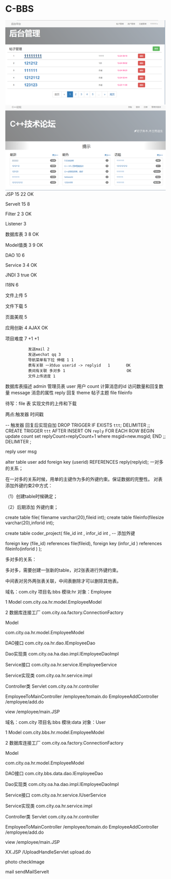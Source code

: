 # C-BBS

![Image](https://github.com/archievan/C-BBS/blob/master/%E5%9B%BE%E7%89%871.png)
![Image](https://github.com/archievan/C-BBS/blob/master/%E5%9B%BE%E7%89%872.png)
JSP        15            22                                 OK

Servelt    15            8

Filter     2             3                                  OK

Listener   3

数据库表    3             8                                  OK

Model值类   3             9                                 OK

DAO        10             6

Service    3              4                                 OK

JNDI       3              true                              OK

I18N       6

文件上传    5

文件下载    5

页面美观    5

应用创新    4            AJAX                               OK

项目难度    7          +1 +1

              发送mail 2
              发送wechat qq 3
              导航菜单有下拉 伸缩 1 1
              表有关联 一对duo userid -> replyid   1       OK
              表间有关联 多对多 1                           OK
              文件上传进度 1













数据库表描述
admin  管理员表
user    用户
count   计算消息的id  访问数量和回复数量
message  消息的属性
reply   回复
theme   帖子主题
file
fileinfo

待写：file 表  实现文件的上传和下载

两点:触发器 时间戳


-- 触发器   回复后实现自加
DROP TRIGGER IF EXISTS `ttt`;
DELIMITER ;;
CREATE TRIGGER `ttt` AFTER INSERT ON `reply` FOR EACH ROW BEGIN
              update count set replyCount=replyCount+1 where msgid=new.msgid;
END
;;
DELIMITER ;



reply user msg


alter table  user   add foreign key (userid)  REFERENCES  reply(replyid);
一对多 的关系；

在一对多的关系时候，用单的主键作为多的外键约束。保证数据的完整性。
对表添加外键约束2中方式：

（1）创建table时候确定；

（2）后期添加 外键约束；

create table file( filename varchar(20),fileid int);
create table fileinfo(filesize varchar(20),inforid int);

create table coder_project(
file_id int ,
infor_id int ,
-- 添加外键

foreign key (file_id) references file(fileid),
foreign key (infor_id )  references fileinfo(inforid )
);

多对多的关系：

多对多，需要创建一张新的table，对2张表进行外键约束。

中间表对另外两张表关联，中间表删除才可以删除其他表。

域名：com.city
项目名:bbs
模块:hr
对象：Employee

1 Model
com.city.oa.hr.model.EmployeeModel


2 数据库连接工厂
com.city.oa.factory.ConnectionFactory

Model

com.city.oa.hr.model.EmployeeModel

DAO接口
com.city.oa.hr.dao.IEmployeeDao

Dao实现类
com.city.oa.ha.dao.impl.IEmployeeDaoImpl

Service接口
com.city.oa.hr.service.IEmployeeService

Service实现类
com.city.oa.hr.service.impl

Controller类 Servlet
com.city.oa.hr.controller

EmployeeToMainController   /employee/tomain.do
EmployeeAddController      /employee/add.do


view 
/employee/main.JSP



域名：com.city
项目名:bbs
模块:data
对象：User

1 Model
com.city.bbs.hr.model.EmployeeModel

2 数据库连接工厂
com.city.oa.factory.ConnectionFactory

Model

com.city.oa.hr.model.EmployeeModel

DAO接口
com.city.bbs.data.dao.IEmployeeDao

Dao实现类
com.city.oa.ha.dao.impl.IEmployeeDaoImpl

Service接口
com.city.oa.hr.service.IUserService

Service实现类
com.city.oa.hr.service.impl

Controller类 Servlet
com.city.oa.hr.controller


EmployeeToMainController   /employee/tomain.do
EmployeeAddController      /employee/add.do


view 
/employee/main.JSP




XX.JSP    /UploadHandleServlet
        upload.do


photo  checkImage

mail sendMailServelt

























